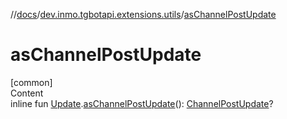 //[docs](../../index.md)/[dev.inmo.tgbotapi.extensions.utils](index.md)/[asChannelPostUpdate](as-channel-post-update.md)



# asChannelPostUpdate  
[common]  
Content  
inline fun [Update](../dev.inmo.tgbotapi.types.update.abstracts/-update/index.md).[asChannelPostUpdate](as-channel-post-update.md)(): [ChannelPostUpdate](../dev.inmo.tgbotapi.types.update/-channel-post-update/index.md)?  



